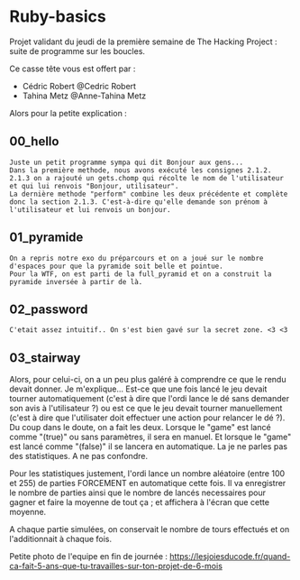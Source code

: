 # Ruby-basics
Projet validant du jeudi de la première semaine de The Hacking Project : suite de programme sur les boucles.

Ce casse tête vous est offert par :
- Cédric Robert @Cedric Robert
- Tahina Metz @Anne-Tahina Metz

Alors pour la petite explication : 

## 00_hello
	Juste un petit programme sympa qui dit Bonjour aux gens... 
	Dans la première methode, nous avons exécuté les consignes 2.1.2. 
	2.1.3 on a rajouté un gets.chomp qui récolte le nom de l'utilisateur et qui lui renvois "Bonjour, utilisateur".
	La dernière methode "perform" combine les deux précédente et complète donc la section 2.1.3. C'est-à-dire qu'elle demande son prénom à l'utilisateur et lui renvois un bonjour.


## 01_pyramide
	On a repris notre exo du préparcours et on a joué sur le nombre d'espaces pour que la pyramide soit belle et pointue.
	Pour la WTF, on est parti de la full_pyramid et on a construit la pyramide inversée à partir de là. 


## 02_password
	C'etait assez intuitif.. On s'est bien gavé sur la secret zone. <3 <3 
	


## 03_stairway 
Alors, pour celui-ci, on a un peu plus galéré à comprendre ce que le rendu devait donner. Je m'explique... Est-ce que une fois lancé le jeu devait tourner automatiquement (c'est à dire que l'ordi lance le dé sans demander son avis à l'utilisateur ?) ou est ce que le jeu devait tourner manuellement (c'est à dire que l'utilisater doit effectuer une action pour relancer le dé ?). Du coup dans le doute, on a fait les deux. 
Lorsque le "game" est lancé comme "(true)" ou sans paramètres, il sera en manuel. Et lorsque le "game" est lancé comme "(false)" il se lancera en automatique.
La je ne parles pas des statistiques. A ne pas confondre. 

Pour les statistiques justement, l'ordi lance un nombre aléatoire (entre 100 et 255) de parties FORCEMENT en automatique cette fois. Il va enregistrer le nombre de parties ainsi que le nombre de lancés necessaires pour gagner et faire la moyenne de tout ça ; et affichera à l'écran que cette moyenne. 

A chaque partie simulées, on conservait le nombre de tours effectués et on l'additionnait à chaque fois.

Petite photo de l'equipe en fin de journée : https://lesjoiesducode.fr/quand-ca-fait-5-ans-que-tu-travailles-sur-ton-projet-de-6-mois


